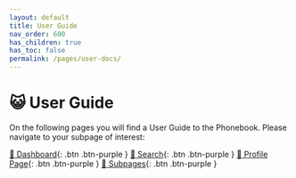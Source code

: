 ```yaml
---
layout: default
title: User Guide
nav_order: 600
has_children: true
has_toc: false
permalink: /pages/user-docs/
---
```


# :smiley_cat: User Guide

On the following pages you will find a User Guide to the Phonebook. Please navigate to your subpage of interest:

[:newspaper: Dashboard](dashboard-page){: .btn .btn-purple } [:mag_right: Search](search){: .btn .btn-purple } [:two_women_holding_hands: Profile Page](profile-page){: .btn .btn-purple } [:diamond_shape_with_a_dot_inside: Subpages](subpages){: .btn .btn-purple }
